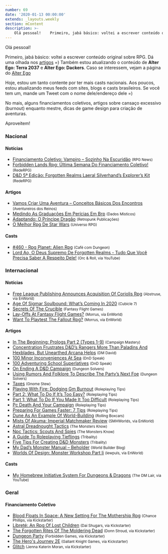 ```yaml
---
number: 69
date: '2020-01-13 00:00:00'
extends: _layouts.weekly
section: mContent
description: >-
    Olá pessoal!    Primeiro, jabá básico: voltei a escrever conteúdo original sobre RPG. Dá uma olhada nos [artigos](/artigos/) =) Também estou atualizando o conteúdo de **Alter Ego: Terra 2037** e **Alter Ego: Dackers**. Caso se interessem, vejam a página do [Alter Ego](/alter-ego/)    Hoje, 
---
```


Olá pessoal!

Primeiro, jabá básico: voltei a escrever conteúdo original sobre RPG. Dá uma olhada nos [artigos](/artigos/) =) Também estou atualizando o conteúdo de **Alter Ego: Terra 2037** e **Alter Ego: Dackers**. Caso se interessem, vejam a página do [Alter Ego](/alter-ego/)

Hoje, estou um tanto contente por ter mais casts nacionais. Aos poucos, estou atualizando meus feeds com sites, blogs e casts brasileiros. Se você tem um, mande um Tweet com o nome dele/endereço dele =)

No mais, alguns financiamentos coletivos, artigos sobre cansaço excessivo (burnout) enquanto mestre, dicas de game design para criação de aventuras.

Aproveitem!

### Nacional

#### Notícias

- [Financiamento Coletivo: Vampiro – Sozinho Na Escuridão] <small>(RPG News)</small>
- [Forbidden Lands Rpg: Última Semana Do Financiamento Coletivo!] <small>(RedeRPG)</small>
- [D&amp;D 5ª Edição: Forgotten Realms Laeral Silverhand’s Explorer’s Kit] <small>(RedeRPG)</small>

#### Artigos

- [Vamos Criar Uma Aventura – Conceitos Básicos Dos Encontros] <small>(Aventureiros dos Reinos)</small>
- [Medindo As Graduações Em Perícias Em Brp] <small>(Dados Místicos)</small>
- [Adaptando: O Príncipe Dragão] <small>(Retropunk Publicações)</small>
- [O Melhor Rpg De Star Wars] <small>(Universo RPG)</small>

#### Casts

- [#460 - Rpg Planet: Alien Rpg] <small>(Café com Dungeon)</small>
- [Lord Ao, O Deus Supremo De Forgotten Realms - Tudo Que Você Precisa Saber A Respeito Dele!] <small>(Orc &amp; Roll, via YouTube)</small>

### Internacional

#### Notícias

- [Free League Publishing Announces Acquisition Of Coriolis Rpg] <small>(Abstruse, via EnWorld)</small>
- [Age Of Sigmar Soulbound: What’s Coming In 2020] <small>(Cubicle 7)</small>
- [Secrets Of The Crucible] <small>(Fantasy Flight Games)</small>
- [Lay-Offs At Fantasy Flight Games?] <small>(Morrus, via EnWorld)</small>
- [Want To Playtest The Fallout Rpg?] <small>(Morrus, via EnWorld)</small>

#### Artigos

- [In The Beginning: Prologs Part 2 (Types 1-9)] <small>(Campaign Mastery)</small>
- [Concentration Frustrates D&amp;D’s Rangers More Than Paladins And Hexblades, But Unearthed Arcana Helps] <small>(DM David)</small>
- [100 Minor Inconveniences At Sea] <small>(DnD Speak)</small>
- [100 Adventuring School Superlatives] <small>(DnD Speak)</small>
- [On Ending A D&amp;D Campaign] <small>(Dungeon Solvers)</small>
- [Using Rumors And Folklore To Describe The Party’s Next Foe] <small>(Dungeon Solvers)</small>
- [Taxes] <small>(Gnome Stew)</small>
- [Playing With Fire: Dodging Gm Burnout] <small>(Roleplaying Tips)</small>
- [Part 2: What To Do If It’s Too Easy?] <small>(Roleplaying Tips)</small>
- [Part 1: What To Do If You Made It Too Difficult] <small>(Roleplaying Tips)</small>
- [Pc Death And Your Campaign] <small>(Roleplaying Tips)</small>
- [Preparing For Games Faster: 7 Tips] <small>(Roleplaying Tips)</small>
- [Dune As An Example Of World-Building] <small>(Rolling Boxcars)</small>
- [Mists Of Akuma: Imperial Matchmaker Review] <small>(SMHWorlds, via EnWorld)</small>
- [Astral Dreadnought Tactics] <small>(The Monsters Know)</small>
- [Npc Tactics: Scouts And Spies] <small>(The Monsters Know)</small>
- [A Guide To Roleplaying Tieflings] <small>(Tribality)</small>
- [Five Tips For Creating D&amp;D Monsters] <small>(Tribality)</small>
- [My Dad’s Monster Manual – Beholder] <small>(World Builder Blog)</small>
- [Worlds Of Design: Monster Workshop Part Ii] <small>(lewpuls, via EnWorld)</small>

#### Casts

- [My Homebrew Initiative System For Dungeons &amp; Dragons] <small>(The DM Lair, via YouTube)</small>

### Geral

#### Financiamento Coletivo

- [Blood Floats In Space: A New Setting For The Mothership Rpg] <small>(Chance Phillips, via Kickstarter)</small>
- [Libreté: An Rpg Of Lost Children] <small>(Dai Shugars, via Kickstarter)</small>
- [The Forgotten Rites Of The Moldering Dead] <small>(Donn Stroud, via Kickstarter)</small>
- [Dungeon Party] <small>(Forbidden Games, via Kickstarter)</small>
- [The Hero&#039;s Journey 2E] <small>(Gallant Knight Games, via Kickstarter)</small>
- [Glitch] <small>(Jenna Katerin Moran, via Kickstarter)</small>


[Dungeon Party]: https://www.kickstarter.com/projects/954412004/dungeon-party-0
[The Forgotten Rites Of The Moldering Dead]: https://www.kickstarter.com/projects/2038851623/the-forgotten-rites-of-the-moldering-dead
[Blood Floats In Space: A New Setting For The Mothership Rpg]: https://www.kickstarter.com/projects/apollyonpress/blood-floats-in-space-a-new-setting-for-the-mothership-rpg
[Glitch]: https://www.kickstarter.com/projects/jennamoran/glitchrpg
[The Hero&#039;s Journey 2E]: https://www.kickstarter.com/projects/gallantknightgames/the-heros-journey-2e
[Libreté: An Rpg Of Lost Children]: https://www.kickstarter.com/projects/gmdk/librete-an-rpg-of-lost-children
[My Homebrew Initiative System For Dungeons &amp; Dragons]: https://www.youtube.com/watch?v=z0hCnh-j78Q
[A Guide To Roleplaying Tieflings]: https://www.tribality.com/2020/01/07/a-guide-to-roleplaying-tiefling/
[Concentration Frustrates D&amp;D’s Rangers More Than Paladins And Hexblades, But Unearthed Arcana Helps]: https://dmdavid.com/tag/concentration-frustrates-dds-rangers-more-than-anyone-but-unearthed-arcana-points-to-a-fix/
[Part 2: What To Do If It’s Too Easy?]: https://www.roleplayingtips.com/combat/combat-action/part-2-what-to-do-if-its-too-easy/
[Part 1: What To Do If You Made It Too Difficult]: https://www.roleplayingtips.com/combat/combat-action/part-1-what-to-do-if-you-made-it-too-difficult/
[On Ending A D&amp;D Campaign]: https://www.dungeonsolvers.com/2020/01/06/ending-a-dd-campaign/
[Dune As An Example Of World-Building]: https://rollingboxcars.com/2020/01/06/dune-as-an-example-of-world-building/
[In The Beginning: Prologs Part 2 (Types 1-9)]: http://www.campaignmastery.com/blog/prologs-part-2-types-1-9/
[Taxes]: https://gnomestew.com/taxes/
[Financiamento Coletivo: Vampiro – Sozinho Na Escuridão]: https://newsrpg.wordpress.com/2020/01/07/financiamento-coletivo-vampiro-sozinho-na-escuridao/
[O Melhor Rpg De Star Wars]: https://universorpg.com/hyperdrive/sistemas/o-melhor-rpg-de-star-wars/
[Pc Death And Your Campaign]: https://www.roleplayingtips.com/rptn/pc-death-and-your-campaign/
[Adaptando: O Príncipe Dragão]: https://retropunk.com.br/editora/adaptando-o-principe-dragao/
[Mists Of Akuma: Imperial Matchmaker Review]: https://www.enworld.org/threads/mists-of-akuma-imperial-matchmaker-review.669292/
[Free League Publishing Announces Acquisition Of Coriolis Rpg]: https://www.enworld.org/threads/free-league-publishing-announces-acquisition-of-coriolis-rpg.669547/
[My Dad’s Monster Manual – Beholder]: https://worldbuilderblog.me/2020/01/09/my-dads-monster-manual-beholder/
[100 Minor Inconveniences At Sea]: http://dndspeak.com/2020/01/100-minor-inconveniences-at-sea/
[Forbidden Lands Rpg: Última Semana Do Financiamento Coletivo!]: https://www.rederpg.com.br/2020/01/09/forbidden-lands-rpg-ultima-semana-do-financiamento-coletivo/
[Preparing For Games Faster: 7 Tips]: https://www.roleplayingtips.com/rptn/preparing-for-games-faster-7-tips/
[Lay-Offs At Fantasy Flight Games?]: https://www.enworld.org/threads/lay-offs-at-fantasy-flight-games.669517/
[Secrets Of The Crucible]: https://www.fantasyflightgames.com/en/news/2020/1/6/secrets-of-the-crucible/
[Age Of Sigmar Soulbound: What’s Coming In 2020]: https://www.cubicle7games.com/age-of-sigmar-soulbound-whats-coming-in-2020/
[Want To Playtest The Fallout Rpg?]: https://www.enworld.org/threads/want-to-playtest-the-fallout-rpg.669504/
[Worlds Of Design: Monster Workshop Part Ii]: https://www.enworld.org/threads/worlds-of-design-monster-workshop-part-ii.669163/
[100 Adventuring School Superlatives]: http://dndspeak.com/2020/01/100-adventuring-school-superlatives/
[Vamos Criar Uma Aventura – Conceitos Básicos Dos Encontros]: http://aventureirosdosreinos.com/vamos-criar-uma-aventura-conceitos-basicos-dos-encontros/
[Using Rumors And Folklore To Describe The Party’s Next Foe]: https://www.dungeonsolvers.com/2020/01/10/using-rumors-and-folklore-to-describe-the-partys-next-foe/
[Astral Dreadnought Tactics]: http://themonstersknow.com/astral-dreadnought-tactics/
[Five Tips For Creating D&amp;D Monsters]: https://www.tribality.com/2020/01/10/five-tips-for-creating-dd-monsters/
[Npc Tactics: Scouts And Spies]: http://themonstersknow.com/npc-tactics-scouts-and-spies/
[D&amp;D 5ª Edição: Forgotten Realms Laeral Silverhand’s Explorer’s Kit]: https://www.rederpg.com.br/2020/01/12/dd-5a-edicao-forgotten-realms-laeral-silverhands-explorers-kit/
[Playing With Fire: Dodging Gm Burnout]: https://www.roleplayingtips.com/rptn/playing-with-fire-dodging-gm-burnout/
[Lord Ao, O Deus Supremo De Forgotten Realms - Tudo Que Você Precisa Saber A Respeito Dele!]: https://www.youtube.com/watch?v=8sFN2MK4Vzg
[#460 - Rpg Planet: Alien Rpg]: https://www.podbean.com/media/share/pb-fhu4j-cf4fef
[Medindo As Graduações Em Perícias Em Brp]: https://dadosmisticos.com/2020/01/07/medindo-as-graduacoes-em-pericias-em-brp/

